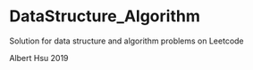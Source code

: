 # DataStructure_Algorithm
Solution for data structure and algorithm problems on Leetcode

Albert Hsu 2019
